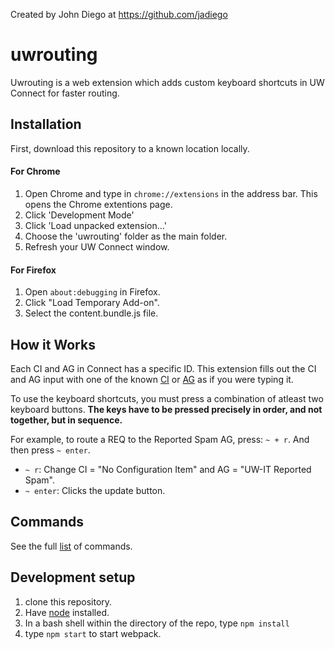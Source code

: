 Created by John Diego at https://github.com/jadiego

# uwrouting
Uwrouting is a web extension which adds custom keyboard shortcuts in UW Connect for faster routing.

## Installation
First, download this repository to a known location locally. 

#### For Chrome
1. Open Chrome and type in `chrome://extensions` in the address bar. This opens the Chrome extentions page.
2. Click 'Development Mode'
3. Click 'Load unpacked extension...'
4. Choose the 'uwrouting' folder as the main folder.
5. Refresh your UW Connect window.

#### For Firefox

1. Open `about:debugging` in Firefox.
2. Click "Load Temporary Add-on".
3. Select the content.bundle.js file.

## How it Works
Each CI and AG in Connect has a specific ID. This extension fills out the CI and AG input with one of the known [CI](./src/constants/ci.js) or [AG](./src/constants/ag.js) as if you were typing it.

To use the keyboard shortcuts, you must press a combination of atleast two keyboard buttons. **The keys have to be pressed precisely in order, and not together, but in sequence.**

For example, to route a REQ to the Reported Spam AG, press: `~ + r`. And then press `~ enter`. 
- `~ r`: Change CI = "No Configuration Item" and AG = "UW-IT Reported Spam".
- `~ enter`: Clicks the update button.

## Commands
See the full [list](./documentation/combo.md) of commands.

## Development setup

1. clone this repository.
2. Have [node](https://nodejs.org/en/download/) installed.
3. In a bash shell within the directory of the repo, type `npm install`
4. type `npm start` to start webpack.
